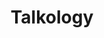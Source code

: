 ---
layout: page
title: Talkology
description: NLP-powered app for cracking the behavioral interview.
img: assets/img/talkology.png
redirect: https://devpost.com/software/talkology-er5gqx
importance: 1
category: software
---